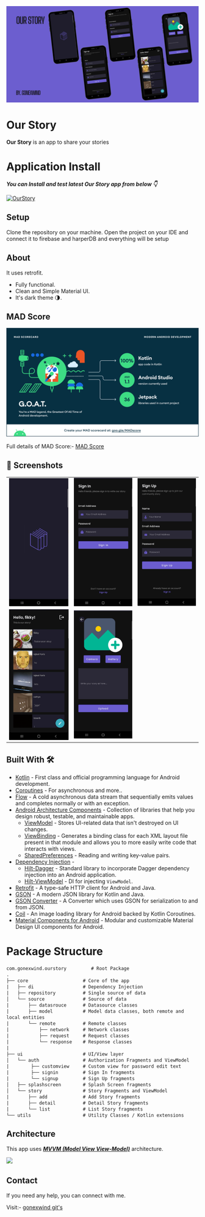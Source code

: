 ![](media/banner.png)

# **Our Story**

**Our Story** is an app to share your stories

# Application Install

***You can Install and test latest Our Story app from below 👇***

[![OurStory](https://img.shields.io/badge/OurStory✅-APK-red.svg?style=for-the-badge&logo=android)](https://github.com/gonexwind/our_story/releases/download/v1.0.0/ourstory-release-1.0.apk)


## Setup
Clone the repository on your machine. Open the project on your IDE and connect it to firebase and harperDB and everything will be setup

## About
It uses retrofit.
- Fully functional.
- Clean and Simple Material UI.
- It's dark theme 🌗.

## MAD Score

![](media/mad_scorecard/summary.png)

Full details of MAD Score:- [MAD Score](https://madscorecard.withgoogle.com/scorecards/2544709019/)


## 📸 Screenshots
||||
|:----------------------------------------:|:-----------------------------------------:|:-----------------------------------------: |
| ![](media/splash_screen.png) | ![](media/signin.png) | ![](media/signup.png) |
| ![](media/home_screen.png)  | ![](media/add_story.png) |

## Built With 🛠
- [Kotlin](https://kotlinlang.org/) - First class and official programming language for Android development.
- [Coroutines](https://kotlinlang.org/docs/reference/coroutines-overview.html) - For asynchronous and more..
- [Flow](https://kotlin.github.io/kotlinx.coroutines/kotlinx-coroutines-core/kotlinx.coroutines.flow/-flow/) - A cold asynchronous data stream that sequentially emits values and completes normally or with an exception.
- [Android Architecture Components](https://developer.android.com/topic/libraries/architecture) - Collection of libraries that help you design robust, testable, and maintainable apps.
    - [ViewModel](https://developer.android.com/topic/libraries/architecture/viewmodel) - Stores UI-related data that isn't destroyed on UI changes.
    - [ViewBinding](https://developer.android.com/topic/libraries/view-binding) - Generates a binding class for each XML layout file present in that module and allows you to more easily write code that interacts with views.
    - [SharedPreferences](https://developer.android.com/reference/android/content/SharedPreferences) - Reading and writing key-value pairs.
- [Dependency Injection](https://developer.android.com/training/dependency-injection) -
    - [Hilt-Dagger](https://dagger.dev/hilt/) - Standard library to incorporate Dagger dependency injection into an Android application.
    - [Hilt-ViewModel](https://developer.android.com/training/dependency-injection/hilt-jetpack) - DI for injecting `ViewModel`.
- [Retrofit](https://square.github.io/retrofit/) - A type-safe HTTP client for Android and Java.
- [GSON](https://github.com/google/gson) - A modern JSON library for Kotlin and Java.
- [GSON Converter](https://github.com/square/retrofit/tree/master/retrofit-converters/gson) - A Converter which uses GSON for serialization to and from JSON.
- [Coil](https://github.com/coil-kt/coil) - An image loading library for Android backed by Kotlin Coroutines.
- [Material Components for Android](https://github.com/material-components/material-components-android) - Modular and customizable Material Design UI components for Android.

# Package Structure

    com.gonexwind.ourstory         # Root Package
    .
    ├── core                    # Core of the app
    |   ├── di                  # Dependency Injection  
    |   ├── repository          # Single source of data
    │   └── source              # Source of data
    |       ├── datasrouce      # Datasource classes
    |       ├── model           # Model data classes, both remote and local entities
    |       └── remote          # Remote classes
    |           ├── network     # Network classes
    |           ├── request     # Request classes
    |           └── response    # Response classes
    |
    ├── ui                      # UI/View layer
    │   └── auth                # Authorization Fragments and ViewModel
    |        ├── customview     # Custom view for password edit text
    |        ├── signin         # Sign In fragments
    |        └── signup         # Sign Up fragments
    │   ├── splashscreen        # Splash Screen fragments
    │   └── story               # Story Fragments and ViewModel
    |       ├── add             # Add Story fragments
    |       ├── detail          # Detail Story fragments
    |       └── list            # List Story fragments
    └── utils                   # Utility Classes / Kotlin extensions


## Architecture
This app uses [***MVVM (Model View View-Model)***](https://developer.android.com/jetpack/docs/guide#recommended-app-arch) architecture.

![](https://developer.android.com/topic/libraries/architecture/images/final-architecture.png)

## Contact
If you need any help, you can connect with me.

Visit:- [gonexwind git's](https://github.com/gonexwind)
  



